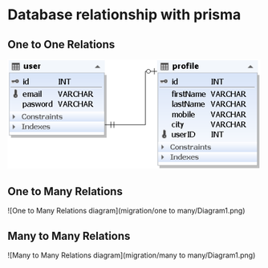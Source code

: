 # Database relationship with prisma 
## One to One Relations
![One to One Relations diagram](migration/oneToOne/Diagram1.png)
## One to Many Relations
![One to Many Relations diagram](migration/one to many/Diagram1.png)
## Many to Many Relations
![Many to Many Relations diagram](migration/many to many/Diagram1.png)

